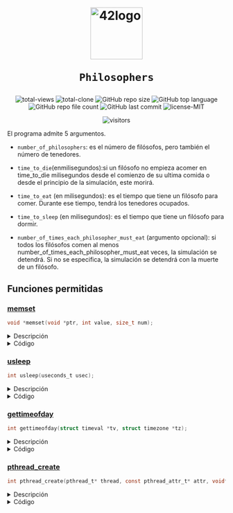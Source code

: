 <h1 align="center">
  <img  width="120" alt="42logo"  src="https://user-images.githubusercontent.com/19689770/129336866-169b0dc7-ea41-47d4-b50a-d466508031af.png">
  
	Philosophers
</h1>

 <p align="center">
<img alt="total-views" src="https://img.shields.io/badge/views-11-blue">
<img alt="total-clone" src="https://img.shields.io/badge/clone-14-blue">
<img alt="GitHub repo size" src="https://img.shields.io/github/repo-size/nach131/Philosophers">
<img alt="GitHub top language" src="https://img.shields.io/github/languages/top/nach131/Philosophers">
<img alt="GitHub repo file count" src="https://img.shields.io/github/directory-file-count/nach131/Philosophers/source">
<img alt="GitHub last commit" src="https://img.shields.io/github/last-commit/nach131/Philosophers">
<img alt="license-MIT" src="https://img.shields.io/badge/license-MIT-blue">
</p>

<span align="center">

![visitors](https://visitor-badge.glitch.me/badge?page_id=nach131.Philosophers&left_color=green&right_color=blue)

</span>

El programa admite 5 argumentos.

- `number_of_philosophers`: es el número de filósofos, pero también el número de tenedores.

- `time_to_die`(enmilisegundos):si un filósofo no empieza acomer en time_to_die milisegundos desde el comienzo de su ultima comida o desde el principio de la simulación, este morirá.

- `time_to_eat` (en milisegundos): es el tiempo que tiene un filósofo para comer. Durante ese tiempo, tendrá los tenedores ocupados.

- `time_to_sleep` (en milisegundos): es el tiempo que tiene un filósofo para dormir.

- `number_of_times_each_philosopher_must_eat` (argumento opcional): si todos los filósofos comen al menos number_of_times_each_philosopher_must_eat veces, la simulación se detendrá. Si no se especifica, la simulación se detendrá con la muerte de un filósofo.

## Funciones permitidas

### [memset](funciones/permitidas/memset.c)

```c
void *memset(void *ptr, int value, size_t num);
```
<details>
  <summary>Descripción</summary>

La función memset se utiliza para inicializar matrices y otros tipos de bloques de memoria.

Por ejemplo,el siguiente código utiliza memset para inicializar una matriz de enteros con el valor 0:

</details>

<details>
  <summary>Código</summary>

```c

int	main(void)
{
	int	myArray[10];
	int	i;

	memset(myArray, 0, sizeof(myArray));
	i = -1;
	while (++i < 10)
		printf("%d: %d\n", i, myArray[i]);
	return (0);
}
```
</details>

### [usleep](funciones/permitidas/usleep.c)

```c
int usleep(useconds_t usec);
```
<details>
  <summary>Descripción</summary>

- `usec`: Es el número de microsegundos durante los cuales el programa debe detenerse.

La función usleep es útil en situaciones en las que es necesario pausar el programa por un corto período de tiempo.

Se puede usar para controlar la velocidad a la que se envían datos a través de una conexión de red o para limitar la velocidad  de procesamiento de una aplicación.

</details>
<details>
  <summary>Código</summary>

```c
int	main(void)
{
	int	i;

	printf("Inicio del programa.\n");
	i = 0;
	while (i++ < 100000)
	{
		if (i == 5000)
		{
			printf("\tSE DETIENE\n");
			usleep(1000000); // Espera 1 segundo (1,000,000 microsegundos)}
		}
		printf("%d\n", i);
	}
	printf("Fin del programa.\n");
	return (0);
}
```
</details>

### [gettimeofday](funciones/permitidas/gettimeofday.c)
```c
int gettimeofday(struct timeval *tv, struct timezone *tz);
```
<details>
  <summary>Descripción</summary>
se utiliza para obtener el tiempo actual del sistema con una resolución de microsegundos

- `tv` : Es un puntero a una estructura timeval que se llenará con el tiempo actual.
- `tz` : Es un puntero a una estructura timezone.Este parámetro es obsoleto y
 no se utiliza en la mayoría de las implementaciones de gettimeofday.

```c
struct	timeval
{
	time_t tv_sec;       /* segundos */
	suseconds_t tv_usec; /* microsegundos */
};
```
La función gettimeofday es comúnmente utilizada para medir el tiempo transcurrido entre dos eventos en un programa, ya que tiene una resolución de microsegundos.

</details>

<details>
  <summary>Código</summary>

```c
int	main(void)
{
long	tiempo_transcurrido;
int		i;

struct timeval inicio, fin;
gettimeofday(&inicio, NULL); // Tiempo de inicio
// Código que se desea medir
i = 0;
while (i++ < 100000)
{
	;
}
gettimeofday(&fin, NULL); // Tiempo de fin
tiempo_transcurrido = (fin.tv_sec - inicio.tv_sec) * 1000000L + (fin.tv_usec
		- inicio.tv_usec);
printf("Tiempo transcurrido: %ld microsegundos.\n", tiempo_transcurrido);
printf("Tiempo transcurrido: %ld segundos.\n", tiempo_transcurrido
		/ 1000000);
return (0);
}
```
</details>

### [pthread_create](funciones/permitidas/pthread_create.c)

```c
int pthread_create(pthread_t* thread, const pthread_attr_t* attr, void* (*start_routine)(void*), void* arg);
```
<details>
  <summary>Descripción</summary>

La función pthread_create se utiliza para crear un nuevo hilo en un programa multihilo. La función toma como argumentos un puntero a una variable de tipo `pthread_t`, que se utilizará para almacenar el identificador del nuevo hilo, un puntero a una estructura `pthread_attr_t`, que contiene los atributos del hilo, un puntero a una función que será la rutina del hilo y un puntero a un argumento que se pasará a la rutina del hilo.

- `thread`: un puntero a una variable de tipo pthread_t que se utilizará para almacenar el identificador del nuevo hilo creado por la función.

- `attr`: un puntero a una estructura de tipo pthread_attr_t que especifica los atributos del nuevo hilo. En la mayoría de los casos, se puede utilizar NULL para utilizar los valores por defecto.

- `start_routine`: un puntero a la función que será la rutina del hilo. Esta función debe ser de tipo void* y aceptar un argumento de tipo void*. La función devolverá un puntero void* cuando finalice.

- `arg` : un puntero a un argumento que se pasará a la función start_routine como su único argumento.La función devuelve 0 si el hilo se crea correctamente, o un valor de error en caso contrario.

</details>

<details>
  <summary>Código</summary>

	```c

	void	*funcion_hilo(void *arg)
{
	printf("\tHola desde el hilo\n");
	pthread_exit(NULL);
}

int	main(void)
{
	pthread_t	id_hilo;

	pthread_create(&id_hilo, NULL, funcion_hilo, NULL);
	printf("Hola desde el hilo principal\n");
	pthread_exit(NULL);
}

	```
</details>